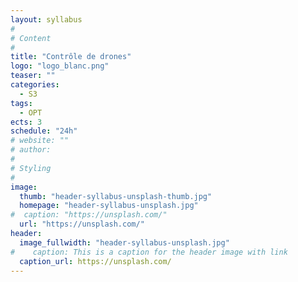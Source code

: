 ```yaml
---
layout: syllabus
#
# Content
#
title: "Contrôle de drones"
logo: "logo_blanc.png"
teaser: ""
categories:
  - S3
tags:
  - OPT
ects: 3
schedule: "24h"
# website: ""
# author: 
#
# Styling
#
image:
  thumb: "header-syllabus-unsplash-thumb.jpg"
  homepage: "header-syllabus-unsplash.jpg"
#  caption: "https://unsplash.com/"
  url: "https://unsplash.com/"
header:
  image_fullwidth: "header-syllabus-unsplash.jpg"
#    caption: This is a caption for the header image with link
  caption_url: https://unsplash.com/  
---
```

